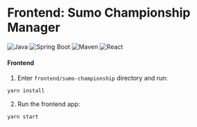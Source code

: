 # Frontend: Sumo Championship Manager

![Java](https://img.shields.io/badge/java-%23ED8B00.svg?style=for-the-badge&logo=openjdk&logoColor=white) ![Spring Boot](https://img.shields.io/badge/SpringBoot-6DB33F?style=for-the-badge&logo=Spring&logoColor=white) ![Maven](https://img.shields.io/badge/Maven-C71A36?style=for-the-badge&logo=apache-maven) ![React](https://img.shields.io/badge/React-61DAFB?style=for-the-badge&logo=react&logoColor=black)


#### Frontend

1. Enter `frontend/sumo-championship` directory and run:
```sh
yarn install
```

2. Run the frontend app:
```sh
yarn start
```
